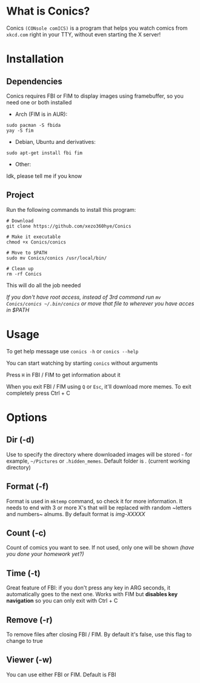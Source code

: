 # What is Conics?

Conics `(CONsole comICS)` is a program that helps you watch comics from `xkcd.com` right in your TTY, without even starting the X server!


# Installation

## Dependencies

Conics requires FBI or FIM to display images using framebuffer, so you need one or both installed

* Arch (FIM is in AUR):

```
sudo pacman -S fbida
yay -S fim
```

* Debian, Ubuntu and derivatives:

`sudo apt-get install fbi fim`

* Other:

Idk, please tell me if you know

## Project

Run the following commands to install this program:

```
# Download
git clone https://github.com/xezo360hye/Conics

# Make it executable
chmod +x Conics/conics

# Move to $PATH
sudo mv Conics/conics /usr/local/bin/

# Clean up
rm -rf Conics
```

This will do all the job needed

*If you don't have root access, instead of 3rd command run `mv Conics/conics ~/.bin/conics` or move that file to wherever you have acces in $PATH*

# Usage

To get help message use `conics -h` or `conics --help`

You can start watching by starting `conics` without arguments

Press `H` in FBI / FIM to get information about it

When you exit FBI / FIM using `Q` or `Esc`, it'll download more memes. To exit completely press Ctrl + C

# Options

## Dir (-d)

Use to specify the directory where downloaded images will be stored - for example, `~/Pictures` or `.hidden_memes`. Default folder is *.* (current working directory)

## Format (-f)

Format is used in `mktemp` command, so check it for more information. It needs to end with 3 or more X's that will be replaced with random ~letters and numbers~ alnums. By default format is *img-XXXXX*

## Count (-c)

Count of comics you want to see. If not used, only one will be shown *(have you done your homework yet?)*

## Time (-t)

Great feature of FBI: if you don't press any key in ARG seconds, it automatically goes to the next one. Works with FIM but **disables key navigation** so you can only exit with Ctrl + C

## Remove (-r)

To remove files after closing FBI / FIM. By default it's false, use this flag to change to true

## Viewer (-w)

You can use either FBI or FIM. Default is FBI
